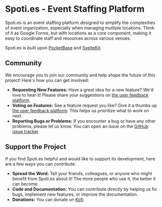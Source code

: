 # Spoti.es - Event Staffing Platform

Spoti.es is an event staffing platform designed to simplify the complexities of event organization, especially when managing multiple locations.
Think of it as Google Forms, but with locations as a core component, making it easy to coordinate staff and resources across various venues.

Spoti.es is built upon [PocketBase](https://pocketbase.io) and [SvelteKit](https://kit.svelte.dev).

## Community

We encourage you to join our community and help shape the future of this project! Here's how you can get involved:

*   **Requesting New Features:** Have a great idea for a new feature? We'd love to hear it! Please share your suggestions on [the user feedback platform](https://spoti.featurebase.app).
*   **Voting on Features:** See a feature request you like? Give it a thumbs up [the user feedback platform](https://spoti.featurebase.app). This helps us prioritize what to work on next.
*   **Reporting Bugs or Problems:** If you encounter a bug or have any other problems, please let us know. You can open an issue on the [GitHub issue tracker](https://github.com/vincent/spoties/issues/new)

## Support the Project

If you find Spoti.es helpful and would like to support its development, here are a few ways you can contribute:

*   **Spread the Word:** Tell your friends, colleagues, or anyone who might benefit from Spoti.es about it! The more people who use it, the better it can become.
*   **Code and Documentation:** You can contribute directly by helping us fix bugs, implement new features, or improve the documentation.
*   **Donations:** You can donate on [Kofi](ko-fi.com/vlkofi).
